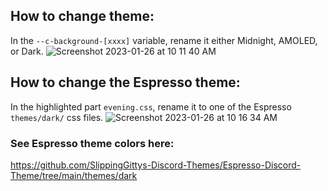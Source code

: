 ## How to change theme: 

In the `--c-background-[xxxx]` variable, rename it either Midnight, AMOLED, or Dark.
![Screenshot 2023-01-26 at 10 11 40 AM](https://user-images.githubusercontent.com/76500838/214888747-2fa646fa-2634-4946-b945-98dbbe95131a.png)

## How to change the Espresso theme:

In the highlighted part `evening.css`, rename it to one of the Espresso `themes/dark/` css files.
![Screenshot 2023-01-26 at 10 16 34 AM](https://user-images.githubusercontent.com/76500838/214889155-40336f7d-ba1b-4477-91d1-16c8504ae7fa.png)

### See Espresso theme colors here:
https://github.com/SlippingGittys-Discord-Themes/Espresso-Discord-Theme/tree/main/themes/dark
